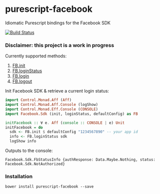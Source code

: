 # purescript-facebook
Idiomatic Purescript bindings for the Facebook SDK

[![Build Status](https://travis-ci.org/Unisay/purescript-facebook.svg?branch=master)](https://travis-ci.org/Unisay/purescript-facebook)

### Disclaimer: this project is a work in progress

Currently supported methods:
1. [FB.init](https://developers.facebook.com/docs/javascript/reference/FB.init/v2.10)
1. [FB.loginStatus](https://developers.facebook.com/docs/reference/javascript/FB.getLoginStatus/v2.10)
1. [FB.login](https://developers.facebook.com/docs/reference/javascript/FB.login/v2.10)
1. [FB.logout](https://developers.facebook.com/docs/reference/javascript/FB.logout/v2.10)

Init Facebook SDK & retrieve a current login status:

``` purescript
import Control.Monad.Aff (Aff)
import Control.Monad.Aff.Console (logShow)
import Control.Monad.Eff.Console (CONSOLE)
import Facebook.Sdk (init, loginStatus, defaultConfig) as FB

initFacebook :: ∀ e. Aff (console :: CONSOLE | e) Unit
initFacebook = do
  sdk <- FB.init $ defaultConfig "1234567890" -- your app id
  info <- FB.loginStatus sdk
  logShow info
```

Outputs to the console:
```
Facebook.Sdk.FbStatusInfo {authResponse: Data.Maybe.Nothing, status: Facebook.Sdk.NotAuthorized}
```

### Installation
```
bower install purescript-facebook --save
```
